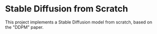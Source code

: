 # Stable Diffusion from Scratch
This project implements a Stable Diffusion model from scratch, based on the "DDPM" paper.
